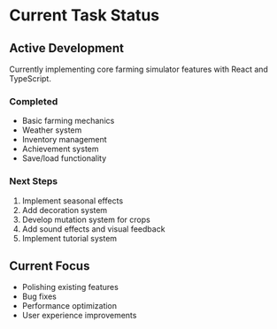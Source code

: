 # Current Task Status

## Active Development
Currently implementing core farming simulator features with React and TypeScript.

### Completed
- Basic farming mechanics
- Weather system
- Inventory management
- Achievement system
- Save/load functionality

### Next Steps
1. Implement seasonal effects
2. Add decoration system
3. Develop mutation system for crops
4. Add sound effects and visual feedback
5. Implement tutorial system

## Current Focus
- Polishing existing features
- Bug fixes
- Performance optimization
- User experience improvements